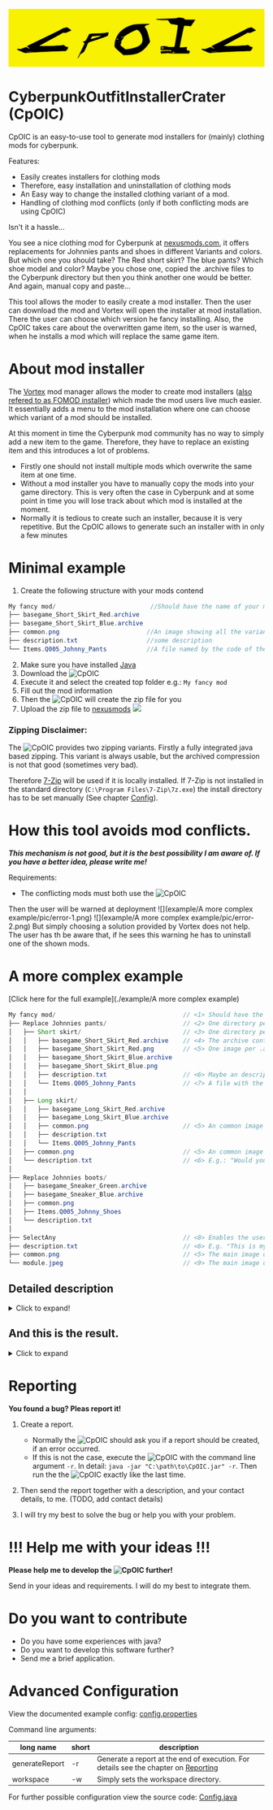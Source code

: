 ![CpOIC](./src/main/resources/gui/logo-yellow.png)

# CyberpunkOutfitInstallerCrater (CpOIC)

CpOIC is an easy-to-use tool to generate mod installers for (mainly) clothing mods for cyberpunk.

Features:

* Easily creates installers for clothing mods
* Therefore, easy installation and uninstallation of clothing mods
* An Easy way to change the installed clothing variant of a mod.
* Handling of clothing mod conflicts (only if both conflicting mods are using CpOIC)

Isn't it a hassle...

You see a nice clothing mod for Cyberpunk at [nexusmods.com](https://www.nexusmods.com), it offers replacements for
Johnnies pants and shoes in different Variants and colors. But which one you should take? The Red short skirt? The blue
pants? Which shoe model and color? Maybe you chose one, copied the .archive files to the Cyberpunk directory but then
you think another one would be better. And again, manual copy and paste...

This tool allows the moder to easily create a mod installer. Then the user can download the mod and Vortex will open the
installer at mod installation. There the user can choose which version he fancy installing. Also, the CpOIC takes care
about the overwritten game item, so the user is warned, when he installs a mod which will replace the same game item.

# About mod installer

The [Vortex](https://www.nexusmods.com/site/mods/1) mod manager allows the moder to create mod installers
([also refered to as FOMOD installer](https://wiki.nexusmods.com/index.php/How_to_create_mod_installers))
which made the mod users live much easier. It essentially adds a menu to the mod installation where one can choose which
variant of a mod should be installed.

At this moment in time the Cyberpunk mod community has no way to simply add a new item to the game. Therefore, they have
to replace an existing item and this introduces a lot of problems.

* Firstly one should not install multiple mods which overwrite the same item at one time.
* Without a mod installer you have to manually copy the mods into your game directory. This is very often the case in
  Cyberpunk and at some point in time you will lose track about which mod is installed at the moment.
* Normally it is tedious to create such an installer, because it is very repetitive. But the CpOIC allows to generate
  such an installer with in only a few minutes

# Minimal example

1. Create the following structure with your mods contend

``` java
My fancy mod/                          //Should have the name of your mod
├── basegame_Short_Skirt_Red.archive
├── basegame_Short_Skirt_Blue.archive
├── common.png                        //An image showing all the variants
├── description.txt                   //some description
└── Items.Q005_Johnny_Pants           //A file named by the code of the item you will replace.
```

2. Make sure you have installed [Java](https://www.java.com/download/help/download_options.html)
2. Download the ![CpOIC][1]
2. Execute it and select the created top folder e.g.: `My fancy mod`
2. Fill out the mod information
2. Then the ![CpOIC][1] will create the zip file for you
2. Upload the zip file
   to [nexusmods](https://www.nexusmods.com) <img src="https://www.nexusmods.com/bootstrap/images/vortex/nmm-logomark.svg" height=15/>

### Zipping Disclaimer:

The ![CpOIC][1] provides two zipping variants. Firstly a fully integrated java based zipping. This variant is always
usable, but the archived compression is not that good (sometimes very bad).

Therefore [7-Zip](https://7-zip.org/) will be used if it is locally installed. If 7-Zip is not installed in the standard
directory (`C:\Program Files\7-Zip\7z.exe`)
the install directory has to be set manually (See chapter [Config](#advanced-configuration)).

# How this tool avoids mod conflicts.

**_This mechanism is not good, but it is the best possibility I am aware of. If you have a better idea, please write
me!_**

Requirements:

- The conflicting mods must both use the ![CpOIC][1]

Then the user will be warned at deployment
![](example/A more complex example/pic/error-1.png)
![](example/A more complex example/pic/error-2.png)
But simply choosing a solution provided by Vortex does not help.
The user has th be aware that, if he sees this warning
he has to uninstall one of the shown mods.

# A more complex example

[Click here for the full example](./example/A more complex example)

``` java
My fancy mod/                                   // <1> Should have the name of your mod
├── Replace Johnnies pants/                     // <2> One directory per replaced game item 
│   ├── Short skirt/                            // <3> One directory per variant
│   │   ├── basegame_Short_Skirt_Red.archive    // <4> The archive containing the mod files 
│   │   ├── basegame_Short_Skirt_Red.png        // <5> One image per .archive
│   │   ├── basegame_Short_Skirt_Blue.archive
│   │   ├── basegame_Short_Skirt_Blue.png
│   │   ├── description.txt                     // <6> Maybe an description. E.g.: "please select one color for the short skirt"
│   │   └── Items.Q005_Johnny_Pants             // <7> A file with the code of the item a archive will replace.
│   │
│   ├── Long skirt/
│   │   ├── basegame_Long_Skirt_Red.archive
│   │   ├── basegame_Long_Skirt_Blue.archive
│   │   ├── common.png                          // <5> An common image for all archives in one folder
│   │   ├── description.txt                     
│   │   └── Items.Q005_Johnny_Pants
│   ├── common.png                              // <5> An common image for all choices in the folder
│   └── description.txt                         // <6> E.g.: "Would you reather like to replace Johnnies pants by a short or long skirt?"
│
├── Replace Johnnies boots/
│   ├── basegame_Sneaker_Green.archive     
│   ├── basegame_Sneaker_Blue.archive        
│   ├── common.png   
│   ├── Items.Q005_Johnny_Shoes
│   └── description.txt  
│
├── SelectAny                                   // <8> Enables the user to replace multiple items
├── description.txt                             // <6> E.g. "This is my fancy mod! Pleas select whether you like to replace Johnnies pants and / or boots"
├── common.png                                  // <5> The main image of the mod
└── module.jpeg                                 // <9> The main image of the mod. Yes use it here again. 
```

## Detailed description

<details>
  <summary>Click to expand!</summary>

* __<1>__  The so called *workspace* which should have the name of the mod.
* __<2>__  For every game item the mod can replace one should create one Folder in the workspace. If only one item can
  be replaced (e.g. the mod only offers certain variants for Johnnies Pants) this layer can be left out.
* __<3>__  Directories for certain variants. This layer can be skipped if only one variant is offered (
  see: `Replace Johnnies boots/`).
* __<4>__  The archive which contains the modification. They will be copied in to the game folder (
  under `/archive/pc/patch/`).
* __<5>__  For the images there are two possibilities:
    * One can define one image per *.archive*. Then the image should have the same name as the archive, except the
      ending.
    * One can define one common image for all *.archive* files. This should be named `common.<Image ending>`
* __<6>__  In every folder a description can be added. This should be named `description.txt`
* __<7>__  Every directory containing archives should contain a file named exactly the same as the game item which is
  replaced by an archive. The content of the file does not mather.
  __Attention:__ The file should not have an ending like *txt* ore something else. It should have __exactly__
  the same name as the game item.
* __<8>__ By default, the user can only choose one or none option, if the behaviour should be other than that, create a
  file __without__ file ending and name it
  *SelectAtLeastOne*,   *SelectAtMostOne*,   *SelectExactlyOne*,   *SelectAll* or  *SelectAny*. This is useful to allow
  the user, like in the example, to replace Johnnies pants *and*, *or* boots.
* __<9>__ The main image of your mod.

</details>

## And this is the result.

<details>
  <summary>Click to expand</summary>

Firstly you can decide whether you would like to install a replacer for Johnnies boots and/or pants.
![](example/A more complex example/pic/0-start.png)
Then you can decide on the color of the boots.
![](example/A more complex example/pic/1-boots.png)
Now you can decide which type of skirt you prefere.
![](example/A more complex example/pic/2-skirts.png)
And again, the color can be selected.
![](example/A more complex example/pic/3-short-skirt.png)
</details>

# Reporting

**You found a bug? Pleas report it!**

1. Create a report.
    - Normally the ![CpOIC][1] should ask you if a report should be created, if an error occurred.
    - If this is not the case, execute the ![CpOIC][1] with the command line argument `-r`. In
      detail: `java -jar "C:\path\to\CpOIC.jar" -r`. Then run the the ![CpOIC][1] exactly like the last time.

2. Then send the report together with a description, and your contact details, to me. (TODO, add contact details)
3. I will try my best to solve the bug or help you with your problem.

# !!! Help me with your ideas !!!

__Please help me to develop the ![CpOIC][1] further!__

Send in your ideas and requirements. I will do my best to integrate them.

# Do you want to contribute

- Do you have some experiences with java?
- Do you want to develop this software further?
- Send me a brief application.

# Advanced Configuration

View the documented example config:
[config.properties](./example/config.properties)

Command line arguments:

|    long name    | short | description|
|-----------------|-------|------------|
| generateReport  | -r    | Generate a report at the end of execution. For details see the chapter on [Reporting](#reporting)
| workspace       | -w    | Simply sets the workspace directory.

For further possible configuration view the source code: [Config.java](./src/main/java/de/vsc/coi/config/Config.java)


[1]:logo-yellow%2062x14.ico
